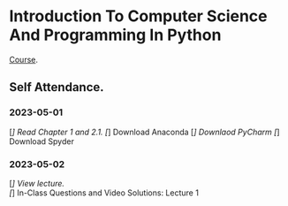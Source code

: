 # Introduction To Computer Science And Programming In Python
[Course](https://ocw.mit.edu/courses/6-0001-introduction-to-computer-science-and-programming-in-python-fall-2016/pages/in-class-questions-and-video-solutions/lecture-1/).  

## Self Attendance.  

### 2023-05-01
[*] Read Chapter 1 and 2.1. 
[*] Download Anaconda
[*] Downlaod PyCharm
[*] Download Spyder

### 2023-05-02
[*] View lecture.  
[*] In-Class Questions and Video Solutions: Lecture 1
